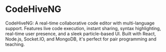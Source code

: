 # CodeHiveNG
CodeHiveNG: A real-time collaborative code editor with multi-language support. Features live code execution, instant sharing, syntax highlighting, real-time user presence, and a sleek particle-based UI. Built with React, Node.js, Socket.IO, and MongoDB, it's perfect for pair programming and teaching.
